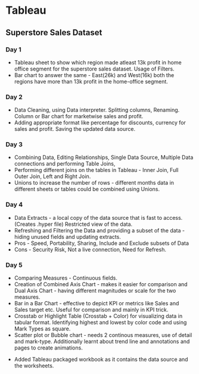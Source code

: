 # Tableau

## Superstore Sales Dataset

### Day 1
- Tableau sheet to show which region made atleast 13k profit in home office segment for the superstore sales dataset. Usage of Filters.
- Bar chart to answer the same - East(26k) and West(16k) both the regions have more than 13k profit in the home-office segment.

### Day 2
- Data Cleaning, using Data interpreter. Splitting columns, Renaming. Column or Bar chart for marketwise sales and profit.
- Adding appropriate format like percentage for discounts, currency for sales and profit. Saving the updated data source.

### Day 3
- Combining Data, Editing Relationships, Single Data Source, Multiple Data connections and performing Table Joins,  
- Performing different joins on the tables in Tableau - Inner Join, Full Outer Join, Left and Right Join.
- Unions to increase the number of rows - different months data in different sheets or tables could be combined using Unions.

### Day 4
- Data Extracts - a local copy of the data source that is fast to access. (Creates .hyper file) Restricted view of the data.
- Refreshing and Filtering the Data and providing a subset of the data - hiding unused fields and updating extracts.
- Pros - Speed, Portability, Sharing, Include and Exclude subsets of Data
- Cons - Security Risk, Not a live connection, Need for Refresh. 

### Day 5
- Comparing Measures - Continuous fields. 
- Creation of Combined Axis Chart - makes it easier for comparison and Dual Axis Chart - having different magnitudes or scale for the two measures.
- Bar in a Bar Chart - effective to depict KPI or metrics like Sales and Sales target etc. Useful for comparison and mainly in KPI trick.
- Crosstab or Highlight Table (Crosstab + Color) for visualizing data in tabular format. Identifying highest and lowest by color code and using Mark Types as square. 
- Scatter plot or Bubble chart - needs 2 continous measures, use of detail and mark-type. Additionally learnt about trend line and annotations and pages to create animations. 
* Added Tableau packaged workbook as it contains the data source and the worksheets.
